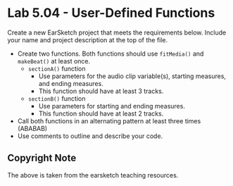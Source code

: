 # Lab 5.04 - User-Defined Functions

Create a new EarSketch project that meets the requirements below. Include your name and project description at the top of the file.

* Create two functions. Both functions should use `fitMedia()` and `makeBeat()` at least once.
  * `sectionA()` function
    * Use parameters for the audio clip variable(s), starting measures, and ending measures.
    * This function should have at least 3 tracks.
  * `sectionB()` function
    * Use parameters for starting and ending measures.
    * This function should have at least 2 tracks.
* Call both functions in an alternating pattern at least three times (ABABAB)
* Use comments to outline and describe your code.

## Copyright Note

The above is taken from the earsketch teaching resources.
